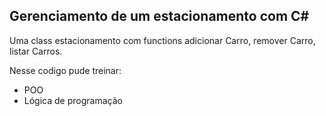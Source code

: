 ## Gerenciamento de um estacionamento com C#
Uma class estacionamento com functions adicionar Carro, remover Carro, listar Carros.

<p>Nesse codigo pude treinar:</p>
<ul>
  <li>POO</li>
  <li> Lógica de programação</li>
</ul>
